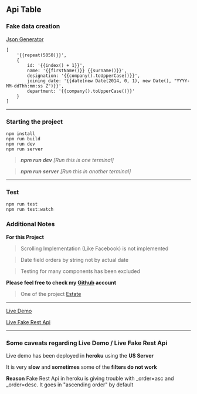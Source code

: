 ## Api Table ##

### Fake data creation ###
[Json Generator](https://www.json-generator.com/)

    [
        '{{repeat(5050)}}',
        {
            id: '{{index() + 1}}',
            name: '{{firstName()}} {{surname()}}',
            designation: '{{company().toUpperCase()}}',
            joining_date: '{{date(new Date(2014, 0, 1), new Date(), "YYYY-MM-ddThh:mm:ss Z")}}',
            department: '{{company().toUpperCase()}}'
        }
    ]

***
### Starting the project ###

    npm install
    npm run build
    npm run dev
    npm run server

>***npm run dev**  [Run this is one terminal]*

>***npm run server** [Run this in another terminal]*

***

### Test ###

    npm run test
    npm run test:watch


### Additional Notes ###

**For this Project**
>  Scrolling Implementation (Like Facebook) is not implemented

> Date field orders by string not by actual date

> Testing for many components has been excluded

**Please feel free to check my [Github](https://github.com/mp5maker/) account**

>One of the project [Estate](https:sphotonkhan.com/estate)

***

[Live Demo](https://heroku-api-table.herokuapp.com/)

[Live Fake Rest Api](https://heroku-fake-rest-api.herokuapp.com/posts)

***

### Some caveats regarding Live Demo / Live Fake Rest Api ###

Live demo has been deployed in **heroku** using the **US Server**

It is very **slow** and **sometimes** some of the **filters do not work**

**Reason** Fake Rest Api in heroku is giving trouble with _order=asc and _order=desc.
It goes in "ascending order" by default